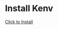 # Install Kenv

<a href="https://scriptkit.com/api/kenv?repo=johnlindquist/testing-kenv">Click to Install</a>

